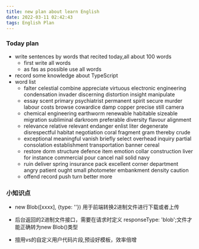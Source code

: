 ```yaml
---
title: new plan about learn English
date: 2022-03-11 02:42:43
tags: English Plan
---
```


### Today plan
  - write sentences by words that recited today,all about 100 words
    - first write all words
    - as fas as possible use all words
  - record some knowledge about TypeScript   
  - word list
    - falter celestial combine appreciate virtuous electronic engineering condensation invader discerning distortion insight manipulate
    - essay scent primary psychiatrist permanent spirit secure murder labour costs browse cowardice damp copper precise still camera
    - chemical engineering earthworm renewable habitable sizeable migration subliminal darkroom preferable diversity flavour alignment
    - relevance relative relevant endanger enlist liter degenerate disrespectful habitat negotiation coral fragment gram thereby crude
    - exceptional meaningful vanish briefly select overhead inquiry partial consolation establishment transportation banner cereal
    - restore dorm structure defence item emotion collar construction liver for instance commercial pour cancel nail solid navy
    - ruin deliver spring insurance pack excellent corner department angry patient ought small photometer embankment density caution
    - offend record push turn better more 




### 小知识点
 - new Blob([xxxx], {type: ''})  用于前端转换2进制文件进行下载或者上传
 - 后台返回的2进制文件接口，需要在请求时定义 responseType: 'blob';文件才能正确转为new Blob()类型
  
 - 擅用vs的自定义用户代码片段,预设好模板，效率倍增